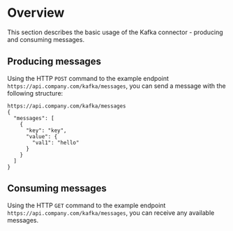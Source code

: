 # Overview

This section describes the basic usage of the Kafka connector - producing and consuming messages.

## Producing messages

Using the HTTP `POST` command to the example endpoint `https://api.company.com/kafka/messages`, you can send a message with the following structure:

```
https://api.company.com/kafka/messages
{
  "messages": [
    {
      "key": "key",
      "value": {
        "val1": "hello"
      }
    }
  ]
}
```

## Consuming messages

Using the HTTP `GET` command to the example endpoint `https://api.company.com/kafka/messages`, you can receive any available messages.
